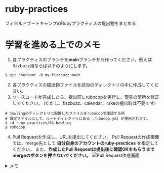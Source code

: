 # ruby-practices

フィヨルドブートキャンプのRubyプラクティスの提出物をまとめる

# 学習を進める上でのメモ

1. 各プラクティスのブランチを**main**ブランチから作ってください。例えばfizzbuzz用ならば以下のようにします。
```
$ git checkout -b my-fizzbuzz main
```
2. 各プラクティスの提出物ファイルを該当のディレクトリの中に作成してください。
3. ソースコードが完成したら、提出前にrubocopを実行し、警告の箇所を修正してください。
(ただし、fizzbuzz、calendar、rakeの提出時は不要です)

```
# bowlingのディレクトリに配置したファイルをrubocopで確認する例
# 設定ファイルとして、ルートディレクトリにある .rubocop.yml が使用されます。
$ cd ruby-practices/04.bowling
$ rubocop
```

4. Pull Requestを作成し、URLを提出してください。
Pull Requestの作成画面では、merge先として **自分自身のアカウントのruby-practices** を指定してください。
また、**作成したPull Requestは提出後に確認OKをもらうまでmergeのボタンを押さないでください。**
![Pull Request作成画面](https://user-images.githubusercontent.com/2603449/99864665-0c145c00-2be8-11eb-8501-14bd484529f2.png)

<details><summary>メモ</summary>

# 注意点

- [プルリクエスト形式で提出物を出す際の「これはやっちゃダメ」リスト](https://bootcamp.fjord.jp/pages/317)、[GitHubでコードを提出するときに気をつけること](https://bootcamp.fjord.jp/pages/info-for-github)を一読してください。
- 基本的に、1課題につきPull Requestは1つとします。
- もし、誤って1つのPull Request内に複数の課題の内容を含めてしまった時、修正する方法がわからない場合は、一度リポジトリ自体を消してForkからやり直してください。

</details>
